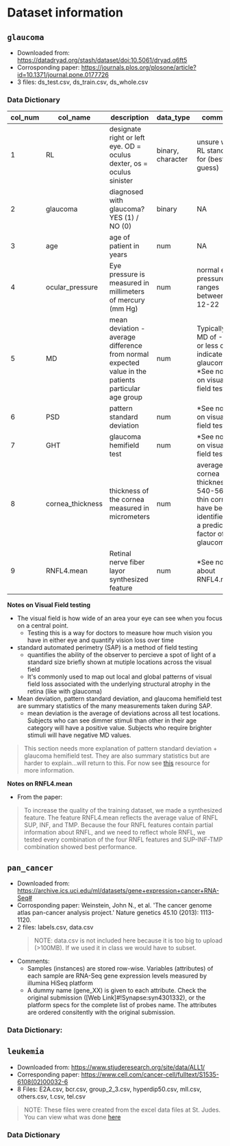 # Dataset information

## `glaucoma`

- Downloaded from: https://datadryad.org/stash/dataset/doi:10.5061/dryad.q6ft5
- Corrosponding paper: https://journals.plos.org/plosone/article?id=10.1371/journal.pone.0177726
- 3 files: ds_test.csv, ds_train.csv, ds_whole.csv

### Data Dictionary

| col_num  |  col_name |  description |  data_type |  comment |
|---|---|---|---|---|
| 1 | RL | designate right or left eye. OD = oculus dexter, os = oculus sinister | binary, character | unsure what RL stands for (best guess) |
| 2 | glaucoma | diagnosed with glaucoma? YES (1) / NO (0) | binary | NA |
| 3 | age | age of patient in years | num | NA |
| 4 | ocular_pressure | Eye pressure is measured in millimeters of mercury (mm Hg) | num | normal eye pressure ranges between 12-22 |
| 5 | MD | mean deviation - average difference from normal expected value in the patients particular age group | num | Typically, an MD of -2.00 or less could indicate glaucoma. *See notes on visual field testing |
| 6 | PSD | pattern standard deviation  | num | *See notes on visual field testing |
| 7 | GHT  | glaucoma hemifield test | num | *See notes on visual field testing |
| 8 | cornea_thickness | thickness of the cornea measured in micrometers | num | average cornea thickness is 540-565, thin corneas have been identified as a predictive factor of glaucoma |
| 9 | RNFL4.mean | Retinal nerve fiber layor synthesized feature | num | *See notes about RNFL4.mean |

**Notes on Visual Field testing**

- The visual field is how wide of an area your eye can see when you focus on a central point.
  - Testing this is a way for doctors to measure how much vision you have in either eye and quantify vision loss over time
- standard automated perimetry (SAP) is a method of field testing
  - quantifies the ability of the observer to percieve a spot of light of a standard size briefly shown at mutiple locations across the visual field
  - It's commonly used to map out local and global patterns of visual field loss associated with the underlying structural atrophy in the retina (like with glaucoma)
- Mean deviation, pattern standard deviation, and glaucoma hemifield test are summary statistics of the many measurements taken during SAP.
  - mean deviation is the average of deviations across all test locations. Subjects who can see dimmer stimuli than other in their age category will have a positive value. Subjects who require brighter stimuli will have negative MD values.

>This section needs more explanation of pattern standard deviation + glaucoma hemifield test. They are also summary statistics but are harder to explain...will return to this. For now see [this](https://eyewiki.aao.org/Standard_Automated_Perimetry#Identifying_Glaucomatous_VF_Loss_on_SAP) resource for more information.

**Notes on RNFL4.mean**

- From the paper:

>To increase the quality of the training dataset, we made a synthesized feature. The feature RNFL4.mean reflects the average value of RNFL SUP, INF, and TMP. Because the four RNFL features contain partial information about RNFL, and we need to reflect whole RNFL, we tested every combination of the four RNFL features and SUP-INF-TMP combination showed best performance.

## `pan_cancer`

- Downloaded from: https://archive.ics.uci.edu/ml/datasets/gene+expression+cancer+RNA-Seq#
- Corrosponding paper: Weinstein, John N., et al. 'The cancer genome atlas pan-cancer analysis project.' Nature genetics 45.10 (2013): 1113-1120.
- 2 files: labels.csv, data.csv
  >NOTE: data.csv is not included here because it is too big to upload (>100MB). If we used it in class we would have to subset.
- Comments:
  - Samples (instances) are stored row-wise. Variables (attributes) of each sample are RNA-Seq gene expression levels measured by illumina HiSeq platform
  - A dummy name (gene_XX) is given to each attribute. Check the original submission ([Web Link]#!Synapse:syn4301332), or the platform specs for the complete list of probes name. The attributes are ordered consitently with the original submission.

### Data Dictionary:

## `leukemia`

- Downloaded from: https://www.stjuderesearch.org/site/data/ALL1/
- Corresponding paper: https://www.cell.com/cancer-cell/fulltext/S1535-6108(02)00032-6
- 8 Files: E2A.csv, bcr.csv, group_2_3.csv, hyperdip50.csv, mll.csv,	others.csv, t.csv, tel.csv
>NOTE: These files were created from the excel data files at St. Judes. You can view what was done [here](leukemia/R/download_and_convert.R)

### Data Dictionary
